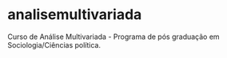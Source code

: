 # analisemultivariada
Curso de Análise Multivariada - Programa de pós graduação em Sociologia/Ciências política. 

